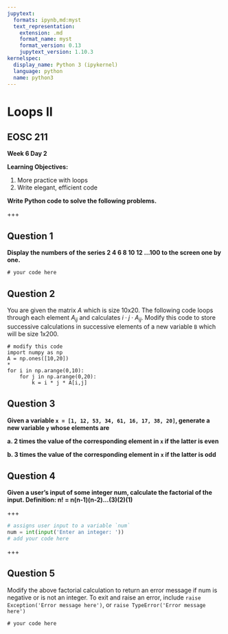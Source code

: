 ```yaml
---
jupytext:
  formats: ipynb,md:myst
  text_representation:
    extension: .md
    format_name: myst
    format_version: 0.13
    jupytext_version: 1.10.3
kernelspec:
  display_name: Python 3 (ipykernel)
  language: python
  name: python3
---
```


# Loops II

## EOSC 211

**Week 6 Day 2**

**Learning Objectives:**  
1. More practice with loops
2. Write elegant, efficient code

**Write Python code to solve the following problems.**

+++

## Question 1

**Display the numbers of the series 2 4 6 8 10 12 …100 to the screen one by one.**

```{code-cell} ipython3
# your code here
```

## Question 2

You are given the matrix $A$ which is size 10x20. The following code loops through each element $A_{ij}$ and calculates $i \cdot j \cdot A_{ij}$. Modify this code to store successive calculations in successive elements of a new variable `B` which will be size 1x200.

```{code-cell} ipython3
# modify this code
import numpy as np
A = np.ones([10,20])
*
for i in np.arange(0,10):
    for j in np.arange(0,20):
        k = i * j * A[i,j]        
```

## Question 3

**Given a variable `x = [1, 12, 53, 34, 61, 16, 17, 38, 20]`,  generate a new variable `y` whose elements are**

**a.	2 times the value of the corresponding element in `x` if the latter is even**

**b.	3 times the value of the corresponding element in `x` if the latter is odd**



## Question 4 

**Given a user’s input of some integer num, calculate the factorial of the input. Definition: n! = n(n-1)(n-2)...(3)(2)(1)**

+++

``` python
# assigns user input to a variable `num`
num = int(input('Enter an integer: '))
# add your code here
```

+++

## Question 5

Modify the above factorial calculation to return an error message if num is negative or is not an integer. 
To exit and raise an error, include `raise Exception('Error message here')`, or  `raise TypeError('Error message here')`

```{code-cell} ipython3
# your code here
```
